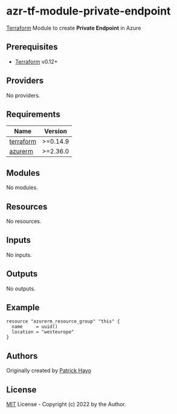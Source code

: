 # azr-tf-module-private-endpoint

[Terraform](https://www.terraform.io) Module to create **Private Endpoint** in Azure

<!-- BEGIN_TF_DOCS -->
## Prerequisites

- [Terraform](https://releases.hashicorp.com/terraform/) v0.12+

## Providers

No providers.

## Requirements

| Name | Version |
|------|---------|
| <a name="requirement_terraform"></a> [terraform](#requirement\_terraform) | >=0.14.9 |
| <a name="requirement_azurerm"></a> [azurerm](#requirement\_azurerm) | >=2.36.0 |

## Modules

No modules.

## Resources

No resources.

## Inputs

No inputs.

## Outputs

No outputs.

## Example

```hcl
resource "azurerm_resource_group" "this" {
  name     = uuid()
  location = "westeurope"
}
```


<!-- END_TF_DOCS -->
## Authors

Originally created by [Patrick Hayo](http://github.com/patrickhayo)

## License

[MIT](LICENSE) License - Copyright (c) 2022 by the Author.
